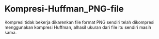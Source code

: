 # Kompresi-Huffman_PNG-file  
Kompresi tidak bekerja dikarenkan file format PNG sendiri telah dikompresi menggunakan kompresi Huffman, alhasil ukuran dari file itu sendiri masih sama.
